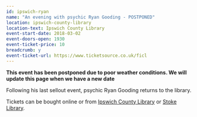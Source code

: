 ```yaml
---
id: ipswich-ryan
name: "An evening with psychic Ryan Gooding - POSTPONED"
location: ipswich-county-library
location-text: Ipswich County Library
event-start-date: 2018-03-02
event-doors-open: 1930
event-ticket-price: 10
breadcrumb: y
event-ticket-url: https://www.ticketsource.co.uk/ficl
---
```


**This event has been postponed due to poor weather conditions. We will update this page when we have a new date**

Following his last sellout event, psychic Ryan Gooding returns to the library.

Tickets can be bought online or from [Ipswich County Library](/libraries/ipswich-county-library/) or [Stoke Library](/libraries/stoke-library/).

